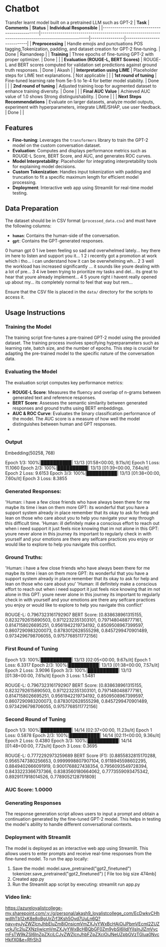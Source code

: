 # Chatbot
Transfer learnt model built on a pretrained LLM such as GPT-2
| **Task**                                     | **Comments**                                                                                          | **Status**      | **Individual Responsible** |
|----------------------------------------------|------------------------------------------------------------------------------------------------------|-----------------|----------------------------|
| **Preprocessing**                            | Handle emojis and punctuations POS tagging,Tokenization, padding, and dataset creation for GPT-2 fine-tuning.                                    | Done            | Ramandeep             |
| **Training**                                 | Three epochs of fine-tuning GPT-2 with proper optimizer.  | Done            |            |
| **Evaluation (ROUGE-L, BERT Scores)**        | ROUGE-L and BERT scores computed for validation set predictions against ground truth responses.       | Done            | Akash            |
| **Interpretation using LIME**                | Placeholder steps for LIME text explanations.                                     | Not applicable         |              |
| **1st round of tuning** | Fine-tuned learning rate from 5e-5 to 1e-4 for better model stability. | Done            |              |
| **2nd round of tuning** | Adjusted training loop for augmented dataset to enhance training diversity.                          | Done            |             |
| **Final AUC Value**             | Achieved AUC value of 1.0 shows Strong distinguishability.                               | Done            |              |
| **Next Steps Recommendations**               | Evaluate on larger datasets, analyze model outputs, experiment with hyperparameters, integrate LIME/SHAP, use user feedback. | Done         |                |


## Features
- **Fine-tuning**: Leverages the `transformers` library to train the GPT-2 model on the custom conversation dataset.
- **Evaluation**: Computes and displays performance metrics such as ROUGE-L Score, BERT Score, and AUC, and generates ROC curves.
- **Model Interpretability**: Placeholder for integrating interpretability tools for explaining model decisions.
- **Custom Tokenization**: Handles input tokenization with padding and truncation to fit a specific maximum length for efficient model processing.
- **Deployment**: Interactive web app using Streamlit for real-time model testing.

## Data Preparation
The dataset should be in CSV format (`processed_data.csv`) and must have the following columns:
- **`human`**: Contains the human-side of the conversation.
- **`gpt`**: Contains the GPT-generated responses.

0	human	gpt
0	1	ive been feeling so sad and overwhelmed lately...	hey there im here to listen and support you it...
1	2	i recently got a promotion at work which i tho...	i can understand how it can be overwhelming wh...
2	3	well the workload has increased significantly ...	it sounds like youre dealing with a lot of pre...
3	4	ive been trying to prioritize my tasks and del...	its great to hear that youre already implement...
4	5	youre right i havent really opened up about my...	its completely normal to feel that way but rem...

Ensure that the CSV file is placed in the `data/` directory for the scripts to access it.

## Usage Instructions

### Training the Model
The training script fine-tunes a pre-trained GPT-2 model using the provided dataset. The training process involves specifying hyperparameters such as learning rate, batch size, and the number of epochs. This step is crucial for adapting the pre-trained model to the specific nature of the conversation data.

### Evaluating the Model
The evaluation script computes key performance metrics:
- **ROUGE-L Score**: Measures the fluency and overlap of n-grams between generated text and reference responses.
- **BERT Score**: Assesses the semantic similarity between generated responses and ground truths using BERT embeddings.
- **AUC & ROC Curve**: Evaluates the binary classification performance of the model. The AUC score is a measure of how well the model distinguishes between human and GPT responses.
- 
### Output 
Embedding(50258, 768)

Epoch 1/3: 100%|██████████| 13/13 [01:58<00:00,  9.11s/it]
Epoch 1 Loss: 11.1060
Epoch 2/3: 100%|██████████| 13/13 [01:39<00:00,  7.64s/it]
Epoch 2 Loss: 9.6153
Epoch 3/3: 100%|██████████| 13/13 [01:38<00:00,  7.60s/it]
Epoch 3 Loss: 8.3855

### Generated Responses:
'Human: i have a few close friends who have always been there for me maybe its time i lean on them more
GPT: its wonderful that you have a support system already in place remember that its okay to ask for help and lean on those who care about you to help you navigate your way through this difficult time.
'Human: ill definitely make a conscious effort to reach out when i need support it just feels nice knowing that im not alone in this 
GPT: youre never alone in this journey its important to regularly check in with yourself and your emotions are there any selfcare practices you enjoy or would like to explore to help you navigate this conflict.
### Ground Truths:
'Human: i have a few close friends who have always been there for me maybe its time i lean on them more 
GPT: its wonderful that you have a support system already in place remember that its okay to ask for help and lean on those who care about you'
'Human: ill definitely make a conscious effort to reach out when i need support it just feels nice knowing that im not alone in this 
GPT: youre never alone in this journey its important to regularly check in with yourself and your emotions are there any selfcare practices you enjoy or would like to explore to help you navigate this conflict'

ROUGE-L: 0.7967323161792907
BERT Score: [0.838638961315155, 0.8232792615890503, 0.9712232351303101, 0.7971480488777161, 0.8147158026695251, 0.9561942219734192, 0.8509508967399597, 0.8607290983200073, 0.8783012628555298, 0.8457299470901489, 0.9734296798706055, 0.9757768511772156]

### First Round of Tuning
Epoch 1/3: 100%|██████████| 13/13 [02:05<00:00,  9.67s/it]
Epoch 1 Loss: 6.3317
Epoch 2/3: 100%|██████████| 13/13 [01:38<00:00,  7.57s/it]
Epoch 2 Loss: 3.9096
Epoch 3/3: 100%|██████████| 13/13 [01:38<00:00,  7.61s/it]
Epoch 3 Loss: 1.5481

ROUGE-L: 0.7967323161792907
BERT Score: [0.838638961315155, 0.8232792615890503, 0.9712232351303101, 0.7971480488777161, 0.8147158026695251, 0.9561942219734192, 0.8509508967399597, 0.8607290983200073, 0.8783012628555298, 0.8457299470901489, 0.9734296798706055, 0.9757768511772156]

### Second Round of Tuning
Epoch 1/3: 100%|██████████| 14/14 [02:37<00:00, 11.23s/it]
Epoch 1 Loss: 0.5878
Epoch 2/3: 100%|██████████| 14/14 [02:11<00:00,  9.36s/it]
Epoch 2 Loss: 0.4380
Epoch 3/3: 100%|██████████| 14/14 [01:48<00:00,  7.72s/it]
Epoch 3 Loss: 0.3695

ROUGE-L: 0.7772292973259689
BERT Score (F1): [0.8855832815170288, 0.9565747380256653, 0.9999998807907104, 0.9118945598602295, 0.8849402666091919, 0.9001768827438354, 0.7956093549728394, 0.8433223366737366, 0.8383560180664062, 0.7773559093475342, 0.8929117918014526, 0.7789052128791809]

### AUC Score: 1.0000


### Generating Responses
The response generation script allows users to input a prompt and obtain a continuation generated by the fine-tuned GPT-2 model. This helps in testing the model's ability to handle different conversational contexts.

### Deployment with Streamlit
The model is deployed as an interactive web app using Streamlit. This allows users to enter prompts and receive real-time responses from the fine-tuned model. To run the app locally:
1. Save the model: model.save_pretrained("gpt2_finetuned")
tokenizer.save_pretrained("gpt2_finetuned") [ File too big size 474mb] 
2. Created app.py
3. Run the Streamlit app script by executing:
   streamlit run app.py

### Video link:
https://azureloyalistcollege-my.sharepoint.com/:v:/g/personal/akash9_loyalistcollege_com/EcDwkvCHhwdIhTb12xK8e8oBgUjrZrf3Ksh5Oyd7UuLn6Q?nav=eyJyZWZlcnJhbEluZm8iOnsicmVmZXJyYWxBcHAiOiJPbmVEcml2ZUZvckJ1c2luZXNzIiwicmVmZXJyYWxBcHBQbGF0Zm9ybSI6IldlYiIsInJlZmVycmFsTW9kZSI6InZpZXciLCJyZWZlcnJhbFZpZXciOiJNeUZpbGVzTGlua0NvcHkifX0&e=RfrSh3 



